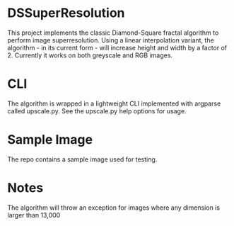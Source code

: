 # DSSuperResolution
This project implements the classic Diamond-Square fractal algorithm to perform image superresolution.
Using a linear interpolation variant, the algorithm - in its current form - will increase height and width by a factor of 2.
Currently it works on both greyscale and RGB images.

# CLI
The algorithm is wrapped in a lightweight CLI implemented with argparse called upscale.py.
See the upscale.py help options for usage.

# Sample Image
The repo contains a sample image used for testing.

# Notes
The algorithm will throw an exception for images where any dimension is larger than 13,000
